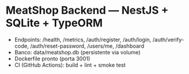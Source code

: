# MeatShop Backend — NestJS + SQLite + TypeORM
- Endpoints: /health, /metrics, /auth/register, /auth/login, /auth/verify-code, /auth/reset-password, /users/me, /dashboard
- Banco: data/meatshop.db (persistente via volume)
- Dockerfile pronto (porta 3001)
- CI (GitHub Actions): build + lint + smoke test
